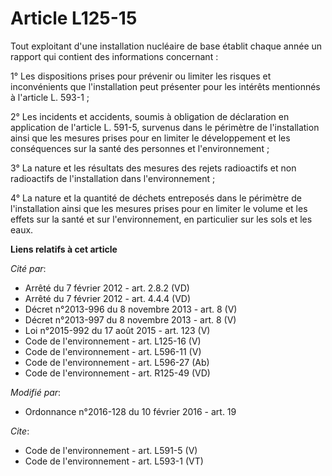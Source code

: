# Article L125-15

Tout exploitant d'une installation nucléaire de base établit chaque année un rapport qui contient des informations
concernant : 

1° Les dispositions prises pour prévenir ou limiter les risques et inconvénients que l'installation peut présenter pour les
intérêts mentionnés à l'article L. 593-1 ; 

2° Les incidents et accidents, soumis à obligation de déclaration en application de l'article L. 591-5, survenus dans le
périmètre de l'installation ainsi que les mesures prises pour en limiter le développement et les conséquences sur la santé
des personnes et l'environnement ; 

3° La nature et les résultats des mesures des rejets radioactifs et non radioactifs de l'installation dans l'environnement ; 

4° La nature et la quantité de déchets entreposés dans le périmètre de l'installation ainsi que les mesures prises pour en
limiter le volume et les effets sur la santé et sur l'environnement, en particulier sur les sols et les eaux.

**Liens relatifs à cet article**

_Cité par_:

  - Arrêté du 7 février 2012 - art. 2.8.2 (VD)
  - Arrêté du 7 février 2012 - art. 4.4.4 (VD)
  - Décret n°2013-996 du 8 novembre 2013 - art. 8 (V)
  - Décret n°2013-997 du 8 novembre 2013 - art. 8 (V)
  - Loi n°2015-992 du 17 août 2015 - art. 123 (V)
  - Code de l'environnement - art. L125-16 (V)
  - Code de l'environnement - art. L596-11 (V)
  - Code de l'environnement - art. L596-27 (Ab)
  - Code de l'environnement - art. R125-49 (VD)

_Modifié par_:

  - Ordonnance n°2016-128 du 10 février 2016 - art. 19

_Cite_:

  - Code de l'environnement - art. L591-5 (V)
  - Code de l'environnement - art. L593-1 (VT)
